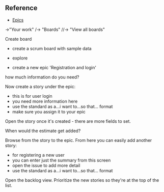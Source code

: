 
## Reference

- [Epics](https://www.atlassian.com/agile/project-management/epics)

->"Your work"
/-> "Boards"
//-> "View all boards"

Create board

- create a scrum board with sample data

- explore

- create a new epic 'Registration and login'

 how much information do you need?

 Now create a story under the epic:

 - this is for user login
 - you need more information here
 - use the standard as a...i want to...so that... format
 - make sure you assign it to your epic

 Open the story once it's created - there are more fields to set.

 When would the estimate get added?

 Browse from the story to the epic. From here you can easily add another story:

 - for registering a new user
 - you can enter just the summary from this screen
 - open the issue to add more detail
 - use the standard as a...i want to...so that... format

 Open the backlog view. Prioritize the new stories so they're at the top of the list.